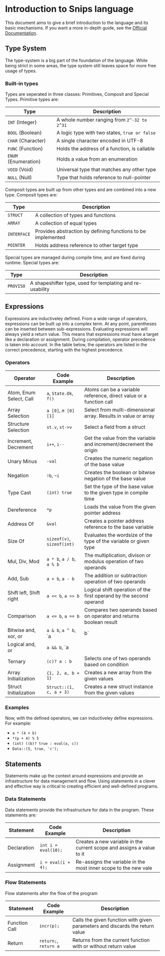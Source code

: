 # Introduction to Snips language

 This document aims to give a brief introduction to the language and its basic mechanisms. If you want a more in-depth guide, see the [Official Documentation](https://github.com/PhilipJonasFranz/SnipsCompilerGen2/blob/develop/doc/Snips%20Documentation.pdf).

## Type System

The type-system is a big part of the foundation of the language. While being strict in some areas, the type system still leaves space for more free usage of types.

### Built-in types

Types are seperated in three classes: Primitives, Composit and Special Types. Primitive types are:

 |         Type         |                  Description                  |
 | -------------------- | --------------------------------------------- |
 | `INT` (Integer)      | A whole number ranging from `2^-32 to 2^31`   |
 | `BOOL` (Boolean)     | A logic type with two states, `true or false` |
 | `CHAR` (Character)   | A single character encoded in UTF-8           |
 | `FUNC` (Function)    | Holds the address of a function, is callable  |
 | `ENUM` (Enumeration) | Holds a value from an enumeration             |
 | `VOID` (Void)        | Universal type that matches any other type    |
 | `NULL` (Null)        | Type that holds reference to null-pointer     |
 
 Composit types are built up from other types and are combined into a new type. Composit types are:
 
 |          Type        |                         Description                         |
 | -------------------- | ----------------------------------------------------------- |
 | `STRUCT`             | A collection of types and functions                         |
 | `ARRAY`              | A collection of equal types                                 |
 | `INTERFACE`          | Provides abstraction by defining functions to be implemented|
 | `POINTER`            | Holds address reference to other target type                |

Special types are managed during compile time, and are fixed during runtime. Special types are:

 |          Type        |                         Description                         |
 | -------------------- | ----------------------------------------------------------- |
 | `PROVISO`            | A shapeshifter type, used for templating and re-usability   |

## Expressions

Expressions are inductiveley defined. From a wide range of operators, expressions can be built up into a complex term. At any point, parentheses can be inserted between sub-expressions. Evaluating expressions will always yield a return value. This means that expressions must have a target like a declaration or assignment. During compilation, operator precedence is taken into account. In the table below, the operators are listed in the correct precedence, starting with the highest precedence.

### Operators

 |         Operator       |       Code Example        |                               Description                          |
 | ---------------------- | ------------------------- | ------------------------------------------------------------------ |
 | Atom, Enum Select, Call| `a`, `State.Ok`, `f()`    | Atoms can be a variable reference, direct value or a function call |
 | Array Selection        | `a [0]`, `m [0] [1]`      | Select from multi-dimensional array. Results in value or array     |
 | Structure Selection    | `st.v`, `st->v`           | Select a field from a struct                                       |
 | Increment, Decrement   | `i++`, `i--`              | Get the value from the variable and increment/decrement the origin |
 | Unary Minus            | `-val`                    | Creates the numeric negation of the base value                     |
 | Negation               | `!b`, `~i`                | Creates the boolean or bitwise negation of the base value          |
 | Type Cast              | `(int) true`              | Set the type of the base value to the given type in compile time   |
 | Dereference            | `*p`                      | Loads the value from the given pointer address                     |
 | Address Of             | `&val`                    | Creates a pointer address reference to the base variable           |
 | Size Of                | `sizeof(v)`, `sizeof(int)`| Evaluates the wordsize of the type of the variable or given type   |
 | Mul, Div, Mod          | `a * b`, `a / b`, `a % b` | The multiplication, divison or modulus operation of two operands   |
 | Add, Sub               | `a + b`, `a - b`          | The addition or subtraction operation of two operands              |
 | Shift left, Shift right| `a << b`, `a >> b`        | Logical shift operation of the first operand by the second operand |
 | Comparison             | `a <= b`, `a == b`        | Compares two operands based on operator and returns boolean result |
 | Bitwise and, xor, or   | `a & b`, `a ^ b`, `a | b` | The bitwise and, xor and or operation of two operands              |
 | Logical and, or        | `a && b`, `a || b`        | The logical and, xor and or operation of two operands              |
 | Ternary                | `(c)? a : b`              | Selects one of two operands based on condition                     |
 | Array Initialization   | `{1, 2, a, b + 1}`        | Creates a new array from the given values                          |
 | Struct Initialization  | `Struct::(1, c, a + 3)`   | Creates a new struct instance from the given values                |
 
### Examples

Now, with the defined operators, we can inductiveley define expressions. For example:

- `a * (4 + b)`
- `*(p + 4) % 5`
- `(int) ((b)? true : eval(a, c))`
- `Data::(5, true, 'c');`

## Statements

Statements make up the context around expressions and provide an infrastructure for data management and flow. Using statements in a clever and effective way is critical to creating efficient and well-defined programs. 

### Data Statements

Data statements provide the infrastructure for data in the program. These statements are:

 |     Statement   |       Code Example    |                                 Description                                 |
 | ----------------| --------------------- | --------------------------------------------------------------------------- |
 | Declaration     | `int i = eval(10);`   | Creates a new variable in the current scope and assigns a value to it       |
 | Assignment      | `i = eval(i + 4);`    | Re-assigns the variable in the most inner scope to the new vale             |

### Flow Statements

Flow statements alter the flow of the program

 |     Statement   |       Code Example    |                                 Description                                 |
 | ----------------| --------------------- | --------------------------------------------------------------------------- |
 | Function Call   | `incr(p);`            | Calls the given function with given parameters and discards the return value|
 | Return          | `return;`, `return a` | Returns from the current function with or without return value              |
